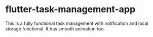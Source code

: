 # flutter-task-management-app
This is a fully functional task management with notification and local storage functional. It has smooth animation too.
